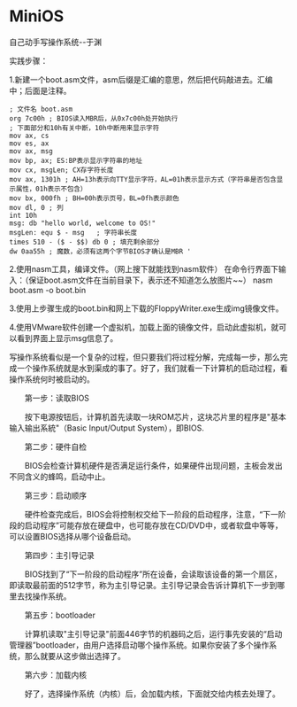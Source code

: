 # MiniOS
自己动手写操作系统--于渊

实践步骤：

1.新建一个boot.asm文件，asm后缀是汇编的意思，然后把代码敲进去。汇编中；后面是注释。
  
    ; 文件名 boot.asm
    org 7c00h ; BIOS读入MBR后，从0x7c00h处开始执行
    ; 下面部分和10h有关中断，10h中断用来显示字符
    mov ax, cs
    mov es, ax
    mov ax, msg
    mov bp, ax; ES:BP表示显示字符串的地址
    mov cx, msgLen; CX存字符长度
    mov ax, 1301h ; AH=13h表示向TTY显示字符，AL=01h表示显示方式（字符串是否包含显示属性，01h表示不包含）
    mov bx, 000fh ; BH=00h表示页号，BL=0fh表示颜色
    mov dl, 0 ; 列
    int 10h  
    msg: db "hello world, welcome to OS!"
    msgLen: equ $ - msg   ; 字符串长度
    times 510 - ($ - $$) db 0 ; 填充剩余部分
    dw 0aa55h ; 魔数，必须有这两个字节BIOS才确认是MBR '


2.使用nasm工具，编译文件。（网上搜下就能找到nasm软件）
在命令行界面下输入：（保证boot.asm文件在当前目录下，表示还不知道怎么放图片~~）
nasm boot.asm -o boot.bin

3.使用上步骤生成的boot.bin和网上下载的FloppyWriter.exe生成img镜像文件。

4.使用VMware软件创建一个虚拟机，加载上面的镜像文件，启动此虚拟机，就可以看到界面上显示msg信息了。

写操作系统看似是一个复杂的过程，但只要我们将过程分解，完成每一步，那么完成一个操作系统就是水到渠成的事了。好了，我们就看一下计算机的启动过程，看操作系统何时被启动的。

　　第一步：读取BIOS

　　按下电源按钮后，计算机首先读取一块ROM芯片，这块芯片里的程序是"基本输入输出系統"（Basic Input/Output System），即BIOS.

　　第二步：硬件自检 

　　BIOS会检查计算机硬件是否满足运行条件，如果硬件出现问题，主板会发出不同含义的蜂鸣，启动中止。

　　第三步：启动顺序

　　硬件检查完成后，BIOS会将控制权交给下一阶段的启动程序，注意，“下一阶段的启动程序”可能存放在硬盘中，也可能存放在CD/DVD中，或者软盘中等等，可以设置BIOS选择从哪个设备启动。

　　第四步：主引导记录

　　BIOS找到了“下一阶段的启动程序”所在设备，会读取该设备的第一个扇区，即读取最前面的512字节，称为主引导记录。主引导记录会告诉计算机下一步到哪里去找操作系统。

　　第五步：bootloader

　　计算机读取"主引导记录"前面446字节的机器码之后，运行事先安装的“启动管理器”bootloader，由用户选择启动哪个操作系统。如果你安装了多个操作系统，那么就要从这步做出选择了。

　　第六步：加载内核

　　好了，选择操作系统（内核）后，会加载内核，下面就交给内核去处理了。
